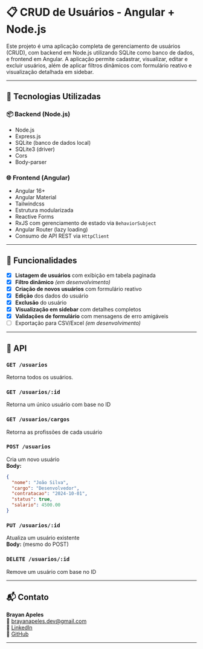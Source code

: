 # 📋 CRUD de Usuários - Angular + Node.js

Este projeto é uma aplicação completa de gerenciamento de usuários (CRUD), com backend em Node.js utilizando SQLite como banco de dados, e frontend em Angular. A aplicação permite cadastrar, visualizar, editar e excluir usuários, além de aplicar filtros dinâmicos com formulário reativo e visualização detalhada em sidebar.

---

## 🚀 Tecnologias Utilizadas

### 📦 Backend (Node.js)
- Node.js
- Express.js
- SQLite (banco de dados local)
- SQLite3 (driver)
- Cors
- Body-parser

### 🌐 Frontend (Angular)
- Angular 16+
- Angular Material
- Tailwindcss
- Estrutura modularizada
- Reactive Forms
- RxJS com gerenciamento de estado via `BehaviorSubject`
- Angular Router (lazy loading)
- Consumo de API REST via `HttpClient`

---

## 📌 Funcionalidades

- [x] **Listagem de usuários** com exibição em tabela paginada
- [x] **Filtro dinâmico** *(em desenvolvimento)*
- [x] **Criação de novos usuários** com formulário reativo
- [x] **Edição** dos dados do usuário
- [x] **Exclusão** do usuário
- [x] **Visualização em sidebar** com detalhes completos
- [x] **Validações de formulário** com mensagens de erro amigáveis
- [ ] Exportação para CSV/Excel *(em desenvolvimento)*

---

## 📮 API

### `GET /usuarios`
Retorna todos os usuários.  

### `GET /usuarios/:id`
Retorna um único usuário com base no ID

### `GET /usuarios/cargos`
Retorna as profissões de cada usuário

### `POST /usuarios`
Cria um novo usuário  
**Body:**
```json
{
  "nome": "João Silva",
  "cargo": "Desenvolvedor",
  "contratacao": "2024-10-01",
  "status": true,
  "salario": 4500.00
}
```

### `PUT /usuarios/:id`
Atualiza um usuário existente  
**Body:** (mesmo do POST)

### `DELETE /usuarios/:id`
Remove um usuário com base no ID

---

## 📬 Contato

**Brayan Apeles**  
📧 brayanapeles.dev@gmail.com  
🔗 [LinkedIn](https://www.linkedin.com/in/brayan-apeles-2814872a2/)  
🐙 [GitHub](https://github.com/bnoa-io)

---
